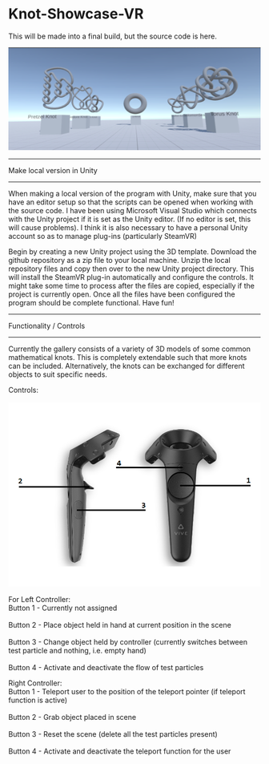 # Knot-Showcase-VR

This will be made into a final build, but the source code is here.

![alt text](https://raw.githubusercontent.com/bday336/Knot-Showcase-VR/main/gallery_image.png)

___________________________________
Make local version in Unity
___________________________________

When making a local version of the program with Unity, make sure that you have an editor setup so that the scripts can be opened when working with the source code. I have been using Microsoft Visual Studio which connects with the Unity project if it is set as the Unity editor. (If no editor is set, this will cause problems). I think it is also necessary to have a personal Unity account so as to manage plug-ins (particularly SteamVR)

Begin by creating a new Unity project using the 3D template. Download the github repository as a zip file to your local machine. Unzip the local repository files and copy then over to the new Unity project directory. This will install the SteamVR plug-in automatically and configure the controls. It might take some time to process after the files are copied, especially if the project is currently open. Once all the files have been configured the program should be complete functional. Have fun!


___________________________________
Functionality / Controls
___________________________________

Currently the gallery consists of a variety of 3D models of some common mathematical knots. This is completely extendable such that more knots can be included. Alternatively, the knots can be exchanged for different objects to suit specific needs.

Controls:<br><br>
![alt text](https://raw.githubusercontent.com/bday336/Knot-Showcase-VR/main/Controls%20Manual.png)

For Left Controller:
<br>Button 1 - Currently not assigned<br>
<br>Button 2 - Place object held in hand at current position in the scene<br>
<br>Button 3 - Change object held by controller (currently switches between test particle and nothing, i.e. empty hand)<br>
<br>Button 4 - Activate and deactivate the flow of test particles<br>

Right Controller:
<br>Button 1 - Teleport user to the position of the teleport pointer (if teleport function is active)<br>
<br>Button 2 - Grab object placed in scene<br>
<br>Button 3 - Reset the scene (delete all the test particles present)<br>
<br>Button 4 - Activate and deactivate the teleport function for the user<br>
